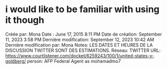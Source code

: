 # i would like to be familiar with using it though

Créée par: Mona
Date : June 17, 2015 8:11 PM
Date de création: September 11, 2023 3:58 PM
Dernière modification: September 12, 2023 10:42 AM
Dernière modification par: Mona
Notes: LES DATES ET HEURES DE LA DISCUSSION TWITTER SONT DES ESTIMATIONS.
Réseau: TWITTER
URL: https://www.courtlistener.com/docket/6259243/100/1/united-states-v-goldberg/
person: AFP Federal Agent as mohamadmo7